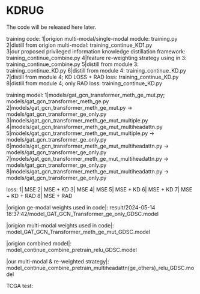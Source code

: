 # KDRUG
The code will be released here later.

training code:
1|origion multi-modal/single-modal module: training.py  
2|distill from origion multi-modal: training_continue_KD1.py       
3|our proposed privileged information knowledge distillation framework: training_continue_combine.py
4|feature re-weighting strategy using in 3: training_continue_combine.py
5|distill from module 3: training_continue_KD.py
6|distill from module 4: training_continue_KD.py
7|distill from module 4; KD LOSS + RAD loss: training_continue_KD.py
8|distill from module 4; only RAD loss: training_continue_KD.py

training model:
1|models/gat_gcn_transformer_meth_ge_mut.py;
  models/gat_gcn_transformer_meth_ge.py
2|models/gat_gcn_transformer_meth_ge_mut.py -> models/gat_gcn_transformer_ge_only.py
3|models/gat_gcn_transformer_meth_ge_mut_multiple.py
4|models/gat_gcn_transformer_meth_ge_mut_multiheadattn.py
5|models/gat_gcn_transformer_meth_ge_mut_multiple.py -> models/gat_gcn_transformer_ge_only.py
6|models/gat_gcn_transformer_meth_ge_mut_multiheadattn.py -> models/gat_gcn_transformer_ge_only.py
7|models/gat_gcn_transformer_meth_ge_mut_multiheadattn.py -> models/gat_gcn_transformer_ge_only.py
8|models/gat_gcn_transformer_meth_ge_mut_multiheadattn.py -> models/gat_gcn_transformer_ge_only.py

loss:
1| MSE
2| MSE + KD
3| MSE
4| MSE
5| MSE + KD
6| MSE + KD
7| MSE + KD + RAD
8| MSE + RAD


|origion ge-modal weights used in code|:
result/2024-05-14 18:37:42/model_GAT_GCN_Transformer_ge_only_GDSC.model

|origion multi-modal weights used in code|:
model_GAT_GCN_Transformer_meth_ge_mut_GDSC.model

|origion combined model|:
model_continue_combine_pretrain_relu_GDSC.model

|our multi-modal & re-weighted strategy|:
model_continue_combine_pretrain_multiheadattn(ge_others)_relu_GDSC.model

TCGA test:
